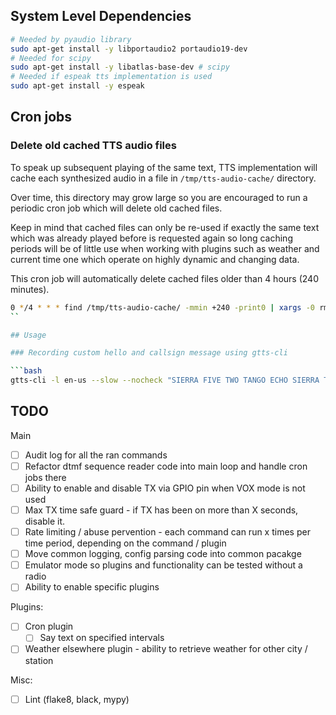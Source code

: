 ## System Level Dependencies

```bash
# Needed by pyaudio library
sudo apt-get install -y libportaudio2 portaudio19-dev
# Needed for scipy
sudo apt-get install -y libatlas-base-dev # scipy
# Needed if espeak tts implementation is used
sudo apt-get install -y espeak
```

## Cron jobs

### Delete old cached TTS audio files

To speak up subsequent playing of the same text, TTS implementation will cache each synthesized
audio in a file in ``/tmp/tts-audio-cache/`` directory.

Over time, this directory may grow large so you are encouraged to run a periodic cron job which
will delete old cached files.

Keep in mind that cached files can only be re-used if exactly the same text which was already
played before is requested again so long caching periods will be of little use when working with
plugins such as weather and current time one which operate on highly dynamic and changing data.

This cron job will automatically delete cached files older than 4 hours (240 minutes).

```bash
0 */4 * * * find /tmp/tts-audio-cache/ -mmin +240 -print0 | xargs -0 rm
``

## Usage

### Recording custom hello and callsign message using gtts-cli

```bash
gtts-cli -l en-us --slow --nocheck "SIERRA FIVE TWO TANGO ECHO SIERRA TANGO" > audio_files/callsign.mp3
```

## TODO

Main

- [ ] Audit log for all the ran commands
- [ ] Refactor dtmf sequence reader code into main loop and handle cron jobs there
- [ ] Ability to enable and disable TX via GPIO pin when VOX mode is not used
- [ ] Max TX time safe guard - if TX has been on more than X seconds, disable it.
- [ ] Rate limiting / abuse pervention - each command can run x times per time period, depending
  on the command / plugin
- [ ] Move common logging, config parsing code into common pacakge
- [ ] Emulator mode so plugins and functionality can be tested without a radio
- [ ] Ability to enable specific plugins

Plugins:

- [ ] Cron plugin
  - [ ] Say text on specified intervals
- [ ] Weather elsewhere plugin - ability to retrieve weather for other city / station

Misc:

- [ ] Lint (flake8, black, mypy)
